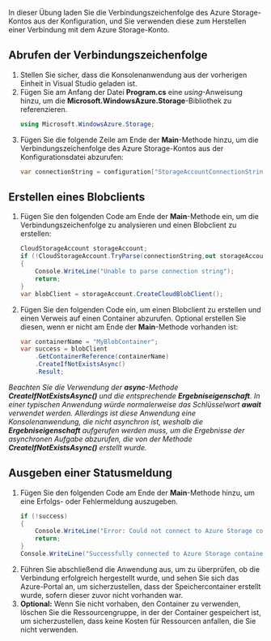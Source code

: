 In dieser Übung laden Sie die Verbindungszeichenfolge des Azure Storage-Kontos aus der Konfiguration, und Sie verwenden diese zum Herstellen einer Verbindung mit dem Azure Storage-Konto.

## <a name="retrieve-the-connection-string"></a>Abrufen der Verbindungszeichenfolge

1. Stellen Sie sicher, dass die Konsolenanwendung aus der vorherigen Einheit in Visual Studio geladen ist.
1. Fügen Sie am Anfang der Datei **Program.cs** eine *using*-Anweisung hinzu, um die **Microsoft.WindowsAzure.Storage**-Bibliothek zu referenzieren.
    ```csharp
    using Microsoft.WindowsAzure.Storage;
    ```
1. Fügen Sie die folgende Zeile am Ende der **Main**-Methode hinzu, um die Verbindungszeichenfolge des Azure Storage-Kontos aus der Konfigurationsdatei abzurufen:
    ```csharp
    var connectionString = configuration["StorageAccountConnectionString"];
    ```

## <a name="create-a-blob-client"></a>Erstellen eines Blobclients

1. Fügen Sie den folgenden Code am Ende der **Main**-Methode ein, um die Verbindungszeichenfolge zu analysieren und einen Blobclient zu erstellen:
    ```csharp
    CloudStorageAccount storageAccount;
    if (!CloudStorageAccount.TryParse(connectionString,out storageAccount))
    {
        Console.WriteLine("Unable to parse connection string");
        return;
    }
    var blobClient = storageAccount.CreateCloudBlobClient();
    ```
1. Fügen Sie den folgenden Code ein, um einen Blobclient zu erstellen und einen Verweis auf einen Container abzurufen. Optional erstellen Sie diesen, wenn er nicht am Ende der **Main**-Methode vorhanden ist:
    ```csharp
    var containerName = "MyBlobContainer";
    var success = blobClient
        .GetContainerReference(containerName)
        .CreateIfNotExistsAsync()
        .Result;
    ```

  *Beachten Sie die Verwendung der **async**-Methode **CreateIfNotExistsAsync()** und die entsprechende **Ergebniseigenschaft**. In einer typischen Anwendung würde normalerweise das Schlüsselwort **await** verwendet werden. Allerdings ist diese Anwendung eine Konsolenanwendung, die nicht asynchron ist, weshalb die **Ergebniseigenschaft** aufgerufen werden muss, um die Ergebnisse der asynchronen Aufgabe abzurufen, die von der Methode **CreateIfNotExistsAsync()** erstellt wurde.*

## <a name="print-a-status-message"></a>Ausgeben einer Statusmeldung

1. Fügen Sie den folgenden Code am Ende der **Main**-Methode hinzu, um eine Erfolgs- oder Fehlermeldung auszugeben.
    ```csharp
    if (!success)
    {
        Console.WriteLine("Error: Could not connect to Azure Storage container");
        return;
    }
    Console.WriteLine("Successfully connected to Azure Storage container");
    ```
1. Führen Sie abschließend die Anwendung aus, um zu überprüfen, ob die Verbindung erfolgreich hergestellt wurde, und sehen Sie sich das Azure-Portal an, um sicherzustellen, dass der Speichercontainer erstellt wurde, sofern dieser zuvor nicht vorhanden war.
1. **Optional:** Wenn Sie nicht vorhaben, den Container zu verwenden, löschen Sie die Ressourcengruppe, in der der Container gespeichert ist, um sicherzustellen, dass keine Kosten für Ressourcen anfallen, die Sie nicht verwenden.



